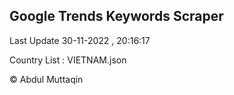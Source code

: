 

## Google Trends Keywords Scraper 
 
Last Update 30-11-2022 , 20:16:17

Country List :
VIETNAM.json



© Abdul Muttaqin 
